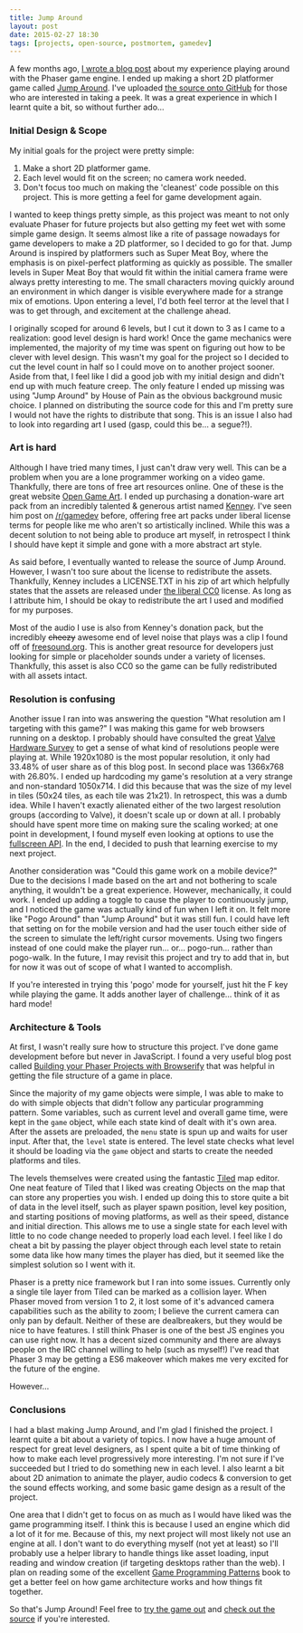 ```yaml
---
title: Jump Around
layout: post
date: 2015-02-27 18:30
tags: [projects, open-source, postmortem, gamedev]
---
```


A few months ago, [I wrote a blog post](http://dale.io/2014/11/21/playtime-with-phaser.html) about my experience playing around with the
Phaser game engine. I ended up making a short 2D platformer game
called [Jump Around](http://lab.dale.io/games/jumparound/). I've uploaded
[the source onto GitHub](https://github.com/obsoke/jumparound) for
those who are interested in taking a peek.  It was a great experience
in which I learnt quite a bit, so without further ado&#x2026;

### Initial Design & Scope

My initial goals for the project were pretty simple:

1.  Make a short 2D platformer game.
2.  Each level would fit on the screen; no camera work needed.
3.  Don't focus too much on making the 'cleanest' code possible on this
    project. This is more getting a feel for game development again.

I wanted to keep things pretty simple, as this project was meant to
not only evaluate Phaser for future projects but also getting my feet
wet with some simple game design. It seems almost like a rite of
passage nowadays for game developers to make a 2D platformer, so I decided to go
for that. Jump Around is inspired by platformers such as Super Meat
Boy, where the emphasis is on pixel-perfect platforming as quickly as
possible. The smaller levels in Super Meat Boy that would fit within
the initial camera frame were always pretty interesting to me. The
small characters moving quickly around an environment in which danger
is visible everywhere made for a strange mix of emotions. Upon
entering a level, I'd both feel terror at the level that I was to get
through, and excitement at the challenge ahead.

I originally scoped for around 6 levels, but I cut it down to 3 as I
came to a realization: good level design is hard work! Once the game
mechanics were implemented, the majority of my time was spent on
figuring out how to be clever with level design. This wasn't my goal
for the project so I decided to cut the level count in half so I could
move on to another project sooner. Aside from that, I feel like I did
a good job with my initial design and didn't end up with much feature
creep. The only feature I ended up missing was using "Jump Around" by
House of Pain as the obvious background music choice. I planned on
distributing the source code for this and I'm pretty sure I would not
have the rights to distribute that song. This is an issue I also had to look
into regarding art I used (gasp, could this be&#x2026; a segue?!).

### Art is hard

Although I have tried many times, I just can't draw very well. This
can be a problem when you are a lone programmer working on a video
game. Thankfully, there are tons of free art resources online. One of
these is the great website [Open Game Art](http://opengameart.org/). I
ended up purchasing a donation-ware art pack from an incredibly
talented & generous artist named [Kenney](http://kenney.nl/). I've
seen him post on [/r/gamedev](http://www.reddit.com/r/gamedev) before,
offering free art packs under liberal license terms for people like me
who aren't so artistically inclined. While this was a decent solution
to not being able to produce art myself, in retrospect I think I
should have kept it simple and gone with a more abstract art style.

As said before, I eventually wanted to release the source of Jump
Around. However, I wasn't too sure about the license to redistribute
the assets. Thankfully, Kenney includes a LICENSE.TXT in his zip of
art which helpfully states that the assets are released under [the liberal CC0](http://creativecommons.org/publicdomain/zero/1.0/)
license. As long as I attribute him, I should be okay to redistribute
the art I used and modified for my purposes.

Most of the audio I use is also from Kenney's donation pack, but the
incredibly ~~cheezy~~ awesome end of level noise that plays was a clip I found off
of [freesound.org](http://www.freesound.org/people/Tuudurt/sounds/258142/). This is another great resource for developers just
looking for simple or placeholder sounds under a variety of
licenses. Thankfully, this asset is also CC0 so the game can be fully
redistributed with all assets intact.

### Resolution is confusing

Another issue I ran into was answering the question "What resolution
am I targeting with this game?" I was making this game for web
browsers running on a desktop. I probably should have consulted the
great [Valve Hardware Survey](http://store.steampowered.com/hwsurvey) to get a sense of what kind of resolutions
people were playing at. While 1920x1080 is the most popular
resolution, it only had 33.48% of user share as of this blog post. In
second place was 1366x768 with 26.80%. I ended up hardcoding my game's
resolution at a very strange and non-standard 1050x714. I did this
because that was the size of my level in tiles (50x24 tiles, as each
tile was 21x21). In retrospect, this was a dumb idea. While I haven't
exactly alienated either of the two largest resolution groups
(according to Valve), it doesn't scale up or down at all. I probably
should have spent more time on making sure the scaling worked; at one
point in development, I found myself even looking at options to use
the [fullscreen API](https://developer.mozilla.org/en-US/docs/Web/Guide/API/DOM/Using_full_screen_mode). In the end, I decided to push that learning
exercise to my next project.

Another consideration was "Could this game work on a mobile device?"
Due to the decisions I made based on the art and not bothering to
scale anything, it wouldn't be a great experience. However,
mechanically, it could work. I ended up adding a toggle to cause the
player to continuously jump, and I noticed the game was actually kind
of fun when I left it on. It felt more like "Pogo Around" than "Jump
Around" but it was still fun. I could have left that setting on for
the mobile version and had the user touch either side of the screen to
simulate the left/right cursor movements. Using two fingers instead of
one could make the player run&#x2026; or&#x2026; pogo-run&#x2026; rather than
pogo-walk. In the future, I may revisit this project and try to add
that in, but for now it was out of scope of what I wanted to
accomplish.

If you're interested in trying this 'pogo' mode for yourself, just hit
the F key while playing the game. It adds another layer of
challenge... think of it as hard mode!

### Architecture & Tools

At first, I wasn't really sure how to structure this project. I've
done game development before but never in JavaScript. I found a very
useful blog post called [Building your Phaser Projects with Browserify](http://invrse.co/build-phaser-with-browserify/)
that was helpful in getting the file structure of a game in
place. 

Since the majority of my game objects were simple, I was able to make
to do with simple objects that didn't follow any particular
programming pattern. Some variables, such as current level and overall
game time, were kept in the `game` object, while each state kind of
dealt with it's own area. After the assets are preloaded, the `menu`
state is spun up and waits for user input. After that, the `level`
state is entered. The level state checks what level it should be
loading via the `game` object and starts to create the needed
platforms and tiles.

The levels themselves were created using the fantastic [Tiled](http://www.mapeditor.org/) map
editor. One neat feature of Tiled that I liked was creating
Objects on the map that can store any properties you wish. I ended up
doing this to store quite a bit of data in the level itself, such as
player spawn position, level key position, and starting positions of
moving platforms, as well as their speed, distance and initial
direction. This allows me to use a single state for each level with
little to no code change needed to properly load each level. I feel
like I do cheat a bit by passing the player object through each level
state to retain some data like how many times the player has died, but
it seemed like the simplest solution so I went with it.

Phaser is a pretty nice framework but I ran into some
issues. Currently only a single tile layer from Tiled can be marked as
a collision layer. When Phaser moved from version 1 to 2, it lost some
of it's advanced camera capabilities such as the ability to zoom; I
believe the current camera can only pan by default. Neither of these
are dealbreakers, but they would be nice to have features. I still
think Phaser is one of the best JS engines you can use right now. It
has a decent sized community and there are always people on the IRC
channel willing to help (such as myself!) I've read that Phaser 3 may
be getting a ES6 makeover which makes me very excited for the future
of the engine.

However&#x2026;

### Conclusions

I had a blast making Jump Around, and I'm glad I finished the
project. I learnt quite a bit about a variety of topics. I now have a
huge amount of respect for great level designers, as I spent quite a
bit of time thinking of how to make each level progressively more
interesting. I'm not sure if I've succeeded but I tried to do
something new in each level. I also learnt a bit about 2D animation to
animate the player, audio codecs & conversion to get the sound effects
working, and some basic game design as a result of the project. 

One area that I didn't get to focus on as much as I would have liked was the game
programming itself. I think this is because I used an engine which did
a lot of it for me. Because of this, my next project will most likely
not use an engine at all. I don't want to do everything myself (not
yet at least) so I'll probably use a helper library to handle things
like asset loading, input reading and window creation (if targeting
desktops rather than the web). I plan on reading some of the excellent
[Game Programming Patterns](http://gameprogrammingpatterns.com/) book to get a better feel on how game
architecture works and how things fit together.

So that's Jump Around! Feel free to [try the game out](http://lab.dale.io/games/jumparound/) and [check out the
source](https://github.com/obsoke/jumparound) if you're interested.
